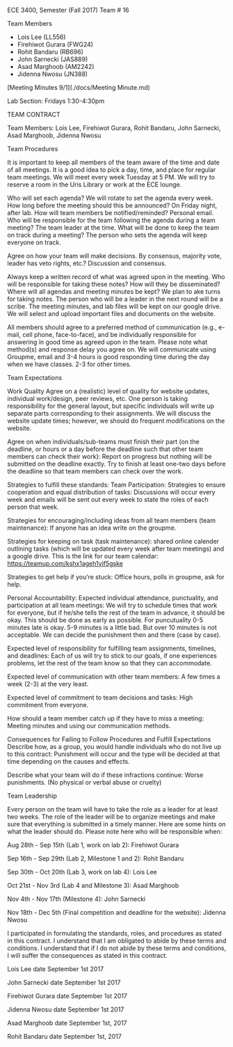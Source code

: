 ECE 3400, Semester (Fall 2017) Team # 16

Team Members  
  * Lois Lee          (LL556)
  * Firehiwot Gurara  (FWG24)
  * Rohit Bandaru     (RB696)
  * John Sarnecki     (JAS889)
  * Asad Marghoob     (AM2242)
  * Jidenna Nwosu     (JN388)
  
  
  
  [Meeting Minutes 9/1](./docs/Meeting Minute.md)
  
Lab Section: Fridays 1:30-4:30pm

TEAM CONTRACT

Team Members: Lois Lee, Firehiwot Gurara, Rohit Bandaru, John Sarnecki, Asad Marghoob, Jidenna Nwosu

Team Procedures

It is important to keep all members of the team aware of the time and date of all meetings. 
It is a good idea to pick a day, time, and place for regular team meetings. We will meet every 
week Tuesday at 5 PM. We will try to reserve a room in the Uris Library or work at the ECE lounge.

Who will set each agenda? We will rotate to set the agenda every week. 
How long before the meeting should this be announced? On Friday night, after lab. 
How will team members be notified/reminded? Personal email.
Who will be responsible for the team following the agenda during a team meeting? The team leader at the time. 
What will be done to keep the team on track during a meeting? The person who sets the agenda will keep everyone on track. 

Agree on how your team will make decisions. By consensus, majority vote, leader has veto rights, etc.? Discussion and consensus.

Always keep a written record of what was agreed upon in the meeting. Who will be responsible for taking these notes? How will they be disseminated? Where will all agendas and meeting minutes be kept? We plan to ake turns for taking notes. The person who will be a leader in the next round will be a scribe. The meeting minutes, and lab files  will be kept on our google drive. We will select and upload important files and documents on the website.

All members should agree to a preferred method of communication (e.g., e-mail, cell phone, face-to-face), and be individually responsible for answering in good time as agreed upon in the team. Please note what method(s) and response delay you agree on. We will communicate using Groupme, email and 3-4 hours is good responding time during the day when we have classes. 2-3 for other times. 

Team Expectations

Work Quality
Agree on a (realistic) level of quality for website updates, individual work/design, peer reviews, etc. One person is taking responsibility for the general layout, but specific individuals will write up separate parts corresponding to their assignments. We will discuss the website update times; however, we should do frequent modifications on the website. 

Agree on when individuals/sub-teams must finish their part (on the deadline, or hours or a day before the deadline such that other team members can check their work):  Report on progress but nothing will be submitted on the deadline exactly. Try to finish at least one-two days before the deadline so that team members can check over the work.  

Strategies to fulfill these standards:
Team Participation:
Strategies to ensure cooperation and equal distribution of tasks: Discussions will occur every week and emails will be sent out every week to state the roles of each person that week.

Strategies for encouraging/including ideas from all team members (team maintenance): If anyone has an idea write on the groupme.

Strategies for keeping on task (task maintenance): shared online calender outlining tasks (which will be updated every week after team meetings) and a google drive. This is the link for our team calendar: https://teamup.com/kshx1ageh1yif5gske

Strategies to get help if you’re stuck: Office hours, polls in groupme, ask for help.

Personal Accountability:
Expected individual attendance, punctuality, and participation at all team meetings: We will try to schedule times that work for everyone, but if he/she tells the rest of the team in advance, it should be okay. This should be done as early as possible. For puncutuality 0-5 minutes late is okay. 5-9 minutes is a little bad. But over 10 minutes is not acceptable. We can decide the punishment then and there (case by case).

Expected level of responsibility for fulfilling team assignments, timelines, and deadlines: Each of us will try to stick to our goals, if one experiences problems, let the rest of the team know so that they can accommodate. 

Expected level of communication with other team members: A few times a week (2-3) at the very least.

Expected level of commitment to team decisions and tasks: High commitment from everyone. 

How should a team member catch up if they have to miss a meeting: Meeting minutes and using our communication methods.

Consequences for Failing to Follow Procedures and Fulfill Expectations
Describe how, as a group, you would handle individuals who do not live up to this contract: Punishment will occur and the type will be decided at that time depending on the causes and effects.

Describe what your team will do if these infractions continue: Worse punishments. (No physical or verbal abuse or cruelty)

Team Leadership

Every person on the team will have to take the role as a leader for at least two weeks. The role of the leader will be to organize meetings and make sure that everything is submitted in a timely manner. Here are some hints on what the leader 
should do. Please note here who will be responsible when:

Aug 28th - Sep 15th (Lab 1, work on lab 2): Firehiwot Gurara

Sep 16th - Sep 29th (Lab 2, Milestone 1 and 2): Rohit Bandaru

Sep 30th - Oct 20th (Lab 3, work on lab 4): Lois Lee  

Oct 21st - Nov 3rd (Lab 4 and Milestone 3): Asad Marghoob

Nov 4th - Nov 17th (Milestone 4): John Sarnecki

Nov 18th - Dec 5th (Final competition and deadline for the website): Jidenna Nwosu

I participated in formulating the standards, roles, and procedures as stated in this contract.
I understand that I am obligated to abide by these terms and conditions.
I understand that if I do not abide by these terms and conditions, I will suffer the consequences as stated in this contract.


Lois Lee				     	date September 1st 2017

John Sarnecki 				date September 1st 2017

Firehiwot Gurara  date September 1st 2017

Jidenna Nwosu     date September 1st 2017

Asad Marghoob  			date September 1st, 2017

Rohit Bandaru     date   September 1st, 2017





